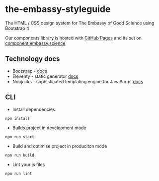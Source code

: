 # the-embassy-styleguide
The HTML / CSS design system for The Embassy of Good Science using Bootstrap 4  

Our components library is hosted with [GitHub Pages](https://pages.github.com/) and its set on [component.embassy.science](https://components.embassy.science/)

## Technology docs 

* Bootstrap - [docs](https://getbootstrap.com/docs/4.3/getting-started/introduction/)
* Eleventy - static generator [docs](https://www.11ty.io/docs/)
* Nunjucks - sophisticated templating engine for JavaScript [docs](https://mozilla.github.io/nunjucks/templating.html)

## CLI 

- Install dependencies

```
npm install
```

- Builds project in development mode
```
npm run start
```

- Build and optimise project in produciton mode
```
npm run build
```

- Lint your js files
```
npm run lint
```
